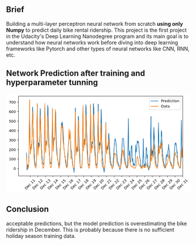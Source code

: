 ## Brief
Building a multi-layer perceptron neural network from scratch **using only Numpy** to predict daily bike rental ridership. This project is the first project in the Udacity's Deep Learning Nanodegree program and its main goal is to understand how neural networks work before diving into deep learning frameworks like Pytorch and other types of neural networks like CNN, RNN, etc.

## Network Prediction after training and hyperparameter tunning
!["output"](/assets/output.png)

## Conclusion
acceptable predictions, but the model prediction is overestimating the bike ridership in December. This is probably because there is no sufficient holiday season training data.





